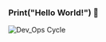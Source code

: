 ### Print("Hello World!") 👋

![Dev_Ops Cycle](![image](https://user-images.githubusercontent.com/66305456/153580688-7b047e44-1e9e-43d1-87a7-2aec2c7996bd.png))
